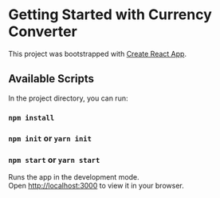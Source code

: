 # Getting Started with Currency Converter

This project was bootstrapped with [Create React App](https://github.com/facebook/create-react-app).

## Available Scripts

In the project directory, you can run:

### `npm install`
### `npm init` or `yarn init`
### `npm start` or `yarn start`

Runs the app in the development mode.\
Open [http://localhost:3000](http://localhost:3000) to view it in your browser.
